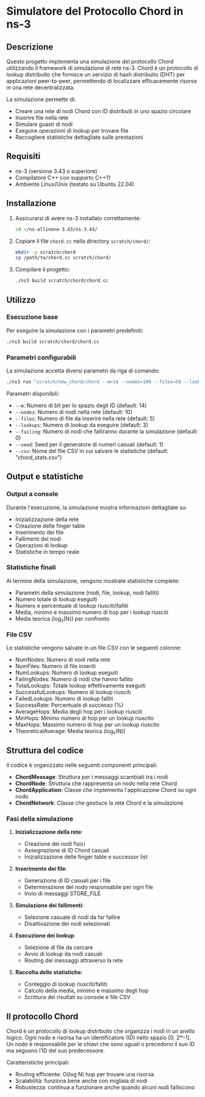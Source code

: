 # Simulatore del Protocollo Chord in ns-3

## Descrizione

Questo progetto implementa una simulazione del protocollo Chord utilizzando il framework di simulazione di rete ns-3. Chord è un protocollo di lookup distribuito che fornisce un servizio di hash distribuito (DHT) per applicazioni peer-to-peer, permettendo di localizzare efficacemente risorse in una rete decentralizzata.

La simulazione permette di:

- Creare una rete di nodi Chord con ID distribuiti in uno spazio circolare
- Inserire file nella rete
- Simulare guasti di nodi
- Eseguire operazioni di lookup per trovare file
- Raccogliere statistiche dettagliate sulle prestazioni

## Requisiti

- ns-3 (versione 3.43 o superiore)
- Compilatore C++ con supporto C++11
- Ambiente Linux/Unix (testato su Ubuntu 22.04)

## Installazione

1. Assicurarsi di avere ns-3 installato correttamente:

   ```bash
   cd ~/ns-allinone-3.43/ns-3.43/
   ```

2. Copiare il file `chord.cc` nella directory `scratch/chord/`:

   ```bash
   mkdir -p scratch/chord
   cp /path/to/chord.cc scratch/chord/
   ```

3. Compilare il progetto:
   ```bash
   ./ns3 build scratch/chord/chord.cc
   ```

## Utilizzo

### Esecuzione base

Per eseguire la simulazione con i parametri predefiniti:

```bash
./ns3 build scratch/chord/chord.cc
```

### Parametri configurabili

La simulazione accetta diversi parametri da riga di comando:

```bash
./ns3 run "scratch/new_chord/chord --m=14 --nodes=100 --files=50 --lookups=25 --failing=10 --seed=1 --csv=results.csv"
```

Parametri disponibili:

- `--m`: Numero di bit per lo spazio degli ID (default: 14)
- `--nodes`: Numero di nodi nella rete (default: 10)
- `--files`: Numero di file da inserire nella rete (default: 5)
- `--lookups`: Numero di lookup da eseguire (default: 3)
- `--failing`: Numero di nodi che falliranno durante la simulazione (default: 0)
- `--seed`: Seed per il generatore di numeri casuali (default: 1)
- `--csv`: Nome del file CSV in cui salvare le statistiche (default: "chord_stats.csv")

## Output e statistiche

### Output a console

Durante l'esecuzione, la simulazione mostra informazioni dettagliate su:

- Inizializzazione della rete
- Creazione delle finger table
- Inserimento dei file
- Fallimenti dei nodi
- Operazioni di lookup
- Statistiche in tempo reale

### Statistiche finali

Al termine della simulazione, vengono mostrate statistiche complete:

- Parametri della simulazione (nodi, file, lookup, nodi falliti)
- Numero totale di lookup eseguiti
- Numero e percentuale di lookup riusciti/falliti
- Media, minimo e massimo numero di hop per i lookup riusciti
- Media teorica (log₂(N)) per confronto

### File CSV

Le statistiche vengono salvate in un file CSV con le seguenti colonne:

- NumNodes: Numero di nodi nella rete
- NumFiles: Numero di file inseriti
- NumLookups: Numero di lookup eseguiti
- FailingNodes: Numero di nodi che hanno fallito
- TotalLookups: Totale lookup effettivamente eseguiti
- SuccessfulLookups: Numero di lookup riusciti
- FailedLookups: Numero di lookup falliti
- SuccessRate: Percentuale di successo (%)
- AverageHops: Media degli hop per i lookup riusciti
- MinHops: Minimo numero di hop per un lookup riuscito
- MaxHops: Massimo numero di hop per un lookup riuscito
- TheoreticalAverage: Media teorica (log₂(N))

## Struttura del codice

Il codice è organizzato nelle seguenti componenti principali:

- **ChordMessage**: Struttura per i messaggi scambiati tra i nodi
- **ChordNode**: Struttura che rappresenta un nodo nella rete Chord
- **ChordApplication**: Classe che implementa l'applicazione Chord su ogni nodo
- **ChordNetwork**: Classe che gestisce la rete Chord e la simulazione

### Fasi della simulazione

1. **Inizializzazione della rete**:

   - Creazione dei nodi fisici
   - Assegnazione di ID Chord casuali
   - Inizializzazione delle finger table e successor list

2. **Inserimento dei file**:

   - Generazione di ID casuali per i file
   - Determinazione del nodo responsabile per ogni file
   - Invio di messaggi STORE_FILE

3. **Simulazione dei fallimenti**:

   - Selezione casuale di nodi da far fallire
   - Disattivazione dei nodi selezionati

4. **Esecuzione dei lookup**:

   - Selezione di file da cercare
   - Avvio di lookup da nodi casuali
   - Routing dei messaggi attraverso la rete

5. **Raccolta delle statistiche**:
   - Conteggio di lookup riusciti/falliti
   - Calcolo della media, minimo e massimo degli hop
   - Scrittura dei risultati su console e file CSV

## Il protocollo Chord

Chord è un protocollo di lookup distribuito che organizza i nodi in un anello logico. Ogni nodo e risorsa ha un identificatore (ID) nello spazio [0, 2ᵐ-1]. Un nodo è responsabile per le chiavi che sono uguali o precedono il suo ID ma seguono l'ID del suo predecessore.

Caratteristiche principali:

- Routing efficiente: O(log N) hop per trovare una risorsa
- Scalabilità: funziona bene anche con migliaia di nodi
- Robustezza: continua a funzionare anche quando alcuni nodi falliscono
